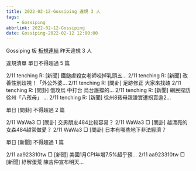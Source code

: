 ```yaml
---
title: 2022-02-12-Gossiping 違規 3 人
tags:
    - Gossiping
abbrlink: 2022-02-12-Gossiping
date: Gossiping-2022-02-12 12:00:00
---
```

Gossiping 板 [板規連結](https://www.ptt.cc/bbs/Gossiping/M.1637425085.A.07D.html)
昨天違規 3 人
<!-- more -->

違規清單
單日不得超過 5 篇

2/11 tenching R: [新聞] 鐵鎚虐殺女老師咬掉乳頭五…
2/11 tenching R: [新聞] 改善性別歧視！「外公外婆…
2/11 tenching R: [問卦] 足跡修正 大家來找碴
2/11 tenching R: [問卦] 俄攻烏 中打台 烏台誰撐的…
2/11 tenching R: [新聞] 網民探訪徐州「八孩母」 …
2/11 tenching R: [新聞] 徐州8孩母親證實遭拐賣逾2…

單日 [問卦] 不得超過 2 篇

2/11 WaWa3 □ [問卦] 交男朋友484比較容易？
2/11 WaWa3 □ [問卦] 越漂亮的女森484越常做愛？
2/11 WaWa3 □ [問卦] 日本有哪些地下非法經濟？

單日 [新聞] 不得超過 1 篇

2/11 aa923310tw □ [新聞] 美國1月CPI年增7.5%超乎預…
2/11 aa923310tw □ [新聞] 紓解蛋荒 陳吉仲宣布明天…
